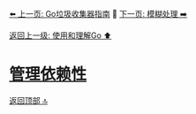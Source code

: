 [⬅️ 上一页: Go垃圾收集器指南](Go垃圾收集器指南.md) 🚦 [下一页: 模糊处理 ➡️](模糊处理.md)

[返回上一级: 使用和理解Go ⬆️](../使用和理解Go.md)

# [管理依赖性](管理依赖性.md)

[返回顶部 🔝](#管理依赖性)